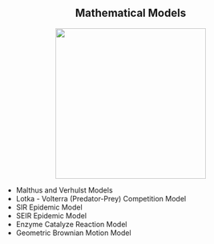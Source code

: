 ## <div align="center"> Mathematical Models
  
<div id="header" align="center">
  <img src="https://storage.googleapis.com/coderzcolumn/static/tutorials/data_science/time-series-trend-16.jpg" width="300"/>
</div>

* Malthus and Verhulst Models 
* Lotka - Volterra (Predator-Prey) Competition Model
* SIR Epidemic Model
* SEIR Epidemic Model
* Enzyme Catalyze Reaction Model
* Geometric Brownian Motion Model




